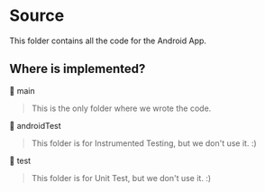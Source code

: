 # Source

This folder contains all the code for the Android App.

## Where is implemented?
📁 main
> This is the only folder where we wrote the code.

📁 androidTest
> This folder is for Instrumented Testing, but we don't use it. :)

📁 test
> This folder is for Unit Test, but we don't use it. :)